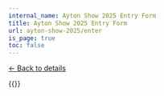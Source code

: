 ```yaml
---
internal_name: Ayton Show 2025 Entry Form
title: Ayton Show 2025 Entry Form
url: ayton-show-2025/enter
is_page: true
toc: false
---
```

[← Back to details](/ayton-show-2025)

{{<googleform id="1FAIpQLSdPkvzu5L43EfvnRLCA7t4r2AOrbcvSjdP8tXXETgfCmgc-bQ" height="6250">}}
